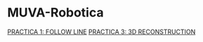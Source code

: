 # MUVA-Robotica

[PRACTICA 1: FOLLOW LINE](FollowLine/Readme.md)
[PRACTICA 3: 3D RECONSTRUCTION](3D/Readme.md)
